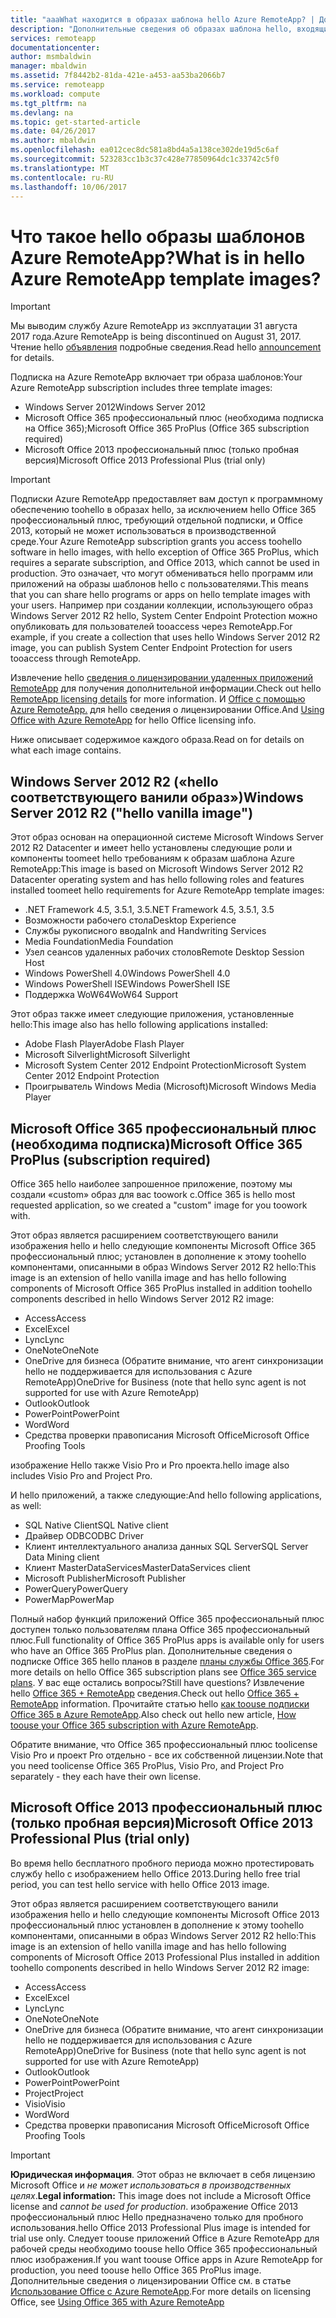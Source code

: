 ```yaml
---
title: "aaaWhat находится в образах шаблона hello Azure RemoteApp? | Документация Майкрософт"
description: "Дополнительные сведения об образах шаблона hello, входящий в состав Azure RemoteApp."
services: remoteapp
documentationcenter: 
author: msmbaldwin
manager: mbaldwin
ms.assetid: 7f8442b2-81da-421e-a453-aa53ba2066b7
ms.service: remoteapp
ms.workload: compute
ms.tgt_pltfrm: na
ms.devlang: na
ms.topic: get-started-article
ms.date: 04/26/2017
ms.author: mbaldwin
ms.openlocfilehash: ea012cec8dc581a8bd4a5a138ce302de19d5c6af
ms.sourcegitcommit: 523283cc1b3c37c428e77850964dc1c33742c5f0
ms.translationtype: MT
ms.contentlocale: ru-RU
ms.lasthandoff: 10/06/2017
---
```

# <a name="what-is-in-hello-azure-remoteapp-template-images"></a><span data-ttu-id="23772-104">Что такое hello образы шаблонов Azure RemoteApp?</span><span class="sxs-lookup"><span data-stu-id="23772-104">What is in hello Azure RemoteApp template images?</span></span>
> [!IMPORTANT]
> <span data-ttu-id="23772-105">Мы выводим службу Azure RemoteApp из эксплуатации 31 августа 2017 года.</span><span class="sxs-lookup"><span data-stu-id="23772-105">Azure RemoteApp is being discontinued on August 31, 2017.</span></span> <span data-ttu-id="23772-106">Чтение hello [объявления](https://go.microsoft.com/fwlink/?linkid=821148) подробные сведения.</span><span class="sxs-lookup"><span data-stu-id="23772-106">Read hello [announcement](https://go.microsoft.com/fwlink/?linkid=821148) for details.</span></span>
> 
> 

<span data-ttu-id="23772-107">Подписка на Azure RemoteApp включает три образа шаблонов:</span><span class="sxs-lookup"><span data-stu-id="23772-107">Your Azure RemoteApp subscription includes three template images:</span></span>

* <span data-ttu-id="23772-108">Windows Server 2012</span><span class="sxs-lookup"><span data-stu-id="23772-108">Windows Server 2012</span></span>
* <span data-ttu-id="23772-109">Microsoft Office 365 профессиональный плюс (необходима подписка на Office 365);</span><span class="sxs-lookup"><span data-stu-id="23772-109">Microsoft Office 365 ProPlus (Office 365 subscription required)</span></span>
* <span data-ttu-id="23772-110">Microsoft Office 2013 профессиональный плюс (только пробная версия)</span><span class="sxs-lookup"><span data-stu-id="23772-110">Microsoft Office 2013 Professional Plus (trial only)</span></span>

> [!IMPORTANT]
> <span data-ttu-id="23772-111">Подписки Azure RemoteApp предоставляет вам доступ к программному обеспечению toohello в образах hello, за исключением hello Office 365 профессиональный плюс, требующий отдельной подписки, и Office 2013, который не может использоваться в производственной среде.</span><span class="sxs-lookup"><span data-stu-id="23772-111">Your Azure RemoteApp subscription grants you access toohello software in hello images, with hello exception of Office 365 ProPlus, which requires a separate subscription, and Office 2013, which cannot be used in production.</span></span> <span data-ttu-id="23772-112">Это означает, что могут обмениваться hello программ или приложений на образы шаблонов hello с пользователями.</span><span class="sxs-lookup"><span data-stu-id="23772-112">This means that you can share hello programs or apps on hello template images with your users.</span></span> <span data-ttu-id="23772-113">Например при создании коллекции, использующего образ Windows Server 2012 R2 hello, System Center Endpoint Protection можно опубликовать для пользователей tooaccess через RemoteApp.</span><span class="sxs-lookup"><span data-stu-id="23772-113">For example, if you create a collection that uses hello Windows Server 2012 R2 image, you can publish System Center Endpoint Protection for users tooaccess through RemoteApp.</span></span>
> 
> <span data-ttu-id="23772-114">Извлечение hello [сведения о лицензировании удаленных приложений RemoteApp](remoteapp-licensing.md) для получения дополнительной информации.</span><span class="sxs-lookup"><span data-stu-id="23772-114">Check out hello [RemoteApp licensing details](remoteapp-licensing.md) for more information.</span></span> <span data-ttu-id="23772-115">И [Office с помощью Azure RemoteApp.](remoteapp-o365.md) для hello сведения о лицензировании Office.</span><span class="sxs-lookup"><span data-stu-id="23772-115">And [Using Office with Azure RemoteApp](remoteapp-o365.md) for hello Office licensing info.</span></span>
> 
> 

<span data-ttu-id="23772-116">Ниже описывает содержимое каждого образа.</span><span class="sxs-lookup"><span data-stu-id="23772-116">Read on for details on what each image contains.</span></span>

## <a name="windows-server-2012-r2--hello-vanilla-image"></a><span data-ttu-id="23772-117">Windows Server 2012 R2 («hello соответствующего ванили образ»)</span><span class="sxs-lookup"><span data-stu-id="23772-117">Windows Server 2012 R2  ("hello vanilla image")</span></span>
<span data-ttu-id="23772-118">Этот образ основан на операционной системе Microsoft Windows Server 2012 R2 Datacenter и имеет hello установлены следующие роли и компоненты toomeet hello требованиям к образам шаблона Azure RemoteApp:</span><span class="sxs-lookup"><span data-stu-id="23772-118">This image is based on Microsoft Windows Server 2012 R2 Datacenter operating system and has hello following roles and features installed toomeet hello requirements for Azure RemoteApp template images:</span></span>

* <span data-ttu-id="23772-119">.NET Framework 4.5, 3.5.1, 3.5</span><span class="sxs-lookup"><span data-stu-id="23772-119">.NET Framework 4.5, 3.5.1, 3.5</span></span>
* <span data-ttu-id="23772-120">Возможности рабочего стола</span><span class="sxs-lookup"><span data-stu-id="23772-120">Desktop Experience</span></span>
* <span data-ttu-id="23772-121">Службы рукописного ввода</span><span class="sxs-lookup"><span data-stu-id="23772-121">Ink and Handwriting Services</span></span>
* <span data-ttu-id="23772-122">Media Foundation</span><span class="sxs-lookup"><span data-stu-id="23772-122">Media Foundation</span></span>
* <span data-ttu-id="23772-123">Узел сеансов удаленных рабочих столов</span><span class="sxs-lookup"><span data-stu-id="23772-123">Remote Desktop Session Host</span></span>
* <span data-ttu-id="23772-124">Windows PowerShell 4.0</span><span class="sxs-lookup"><span data-stu-id="23772-124">Windows PowerShell 4.0</span></span>
* <span data-ttu-id="23772-125">Windows PowerShell ISE</span><span class="sxs-lookup"><span data-stu-id="23772-125">Windows PowerShell ISE</span></span>
* <span data-ttu-id="23772-126">Поддержка WoW64</span><span class="sxs-lookup"><span data-stu-id="23772-126">WoW64 Support</span></span>

<span data-ttu-id="23772-127">Этот образ также имеет следующие приложения, установленные hello:</span><span class="sxs-lookup"><span data-stu-id="23772-127">This image also has hello following applications installed:</span></span>

* <span data-ttu-id="23772-128">Adobe Flash Player</span><span class="sxs-lookup"><span data-stu-id="23772-128">Adobe Flash Player</span></span>
* <span data-ttu-id="23772-129">Microsoft Silverlight</span><span class="sxs-lookup"><span data-stu-id="23772-129">Microsoft Silverlight</span></span>
* <span data-ttu-id="23772-130">Microsoft System Center 2012 Endpoint Protection</span><span class="sxs-lookup"><span data-stu-id="23772-130">Microsoft System Center 2012 Endpoint Protection</span></span>
* <span data-ttu-id="23772-131">Проигрыватель Windows Media (Microsoft)</span><span class="sxs-lookup"><span data-stu-id="23772-131">Microsoft Windows Media Player</span></span>

## <a name="microsoft-office-365-proplus-subscription-required"></a><span data-ttu-id="23772-132">Microsoft Office 365 профессиональный плюс (необходима подписка)</span><span class="sxs-lookup"><span data-stu-id="23772-132">Microsoft Office 365 ProPlus (subscription required)</span></span>
<span data-ttu-id="23772-133">Office 365 hello наиболее запрошенное приложение, поэтому мы создали «custom» образ для вас toowork с.</span><span class="sxs-lookup"><span data-stu-id="23772-133">Office 365 is hello most requested application, so we created a "custom" image for you toowork with.</span></span>

<span data-ttu-id="23772-134">Этот образ является расширением соответствующего ванили изображения hello и hello следующие компоненты Microsoft Office 365 профессиональный плюс; установлен в дополнение к этому toohello компонентами, описанными в образ Windows Server 2012 R2 hello:</span><span class="sxs-lookup"><span data-stu-id="23772-134">This image is an extension of hello vanilla image and has hello following components of Microsoft Office 365 ProPlus installed in addition toohello components described in hello Windows Server 2012 R2 image:</span></span>

* <span data-ttu-id="23772-135">Access</span><span class="sxs-lookup"><span data-stu-id="23772-135">Access</span></span>
* <span data-ttu-id="23772-136">Excel</span><span class="sxs-lookup"><span data-stu-id="23772-136">Excel</span></span>
* <span data-ttu-id="23772-137">Lync</span><span class="sxs-lookup"><span data-stu-id="23772-137">Lync</span></span>
* <span data-ttu-id="23772-138">OneNote</span><span class="sxs-lookup"><span data-stu-id="23772-138">OneNote</span></span>
* <span data-ttu-id="23772-139">OneDrive для бизнеса (Обратите внимание, что агент синхронизации hello не поддерживается для использования с Azure RemoteApp)</span><span class="sxs-lookup"><span data-stu-id="23772-139">OneDrive for Business (note that hello sync agent is not supported for use with Azure RemoteApp)</span></span>
* <span data-ttu-id="23772-140">Outlook</span><span class="sxs-lookup"><span data-stu-id="23772-140">Outlook</span></span>
* <span data-ttu-id="23772-141">PowerPoint</span><span class="sxs-lookup"><span data-stu-id="23772-141">PowerPoint</span></span>
* <span data-ttu-id="23772-142">Word</span><span class="sxs-lookup"><span data-stu-id="23772-142">Word</span></span>
* <span data-ttu-id="23772-143">Средства проверки правописания Microsoft Office</span><span class="sxs-lookup"><span data-stu-id="23772-143">Microsoft Office Proofing Tools</span></span>

<span data-ttu-id="23772-144">изображение Hello также Visio Pro и Pro проекта.</span><span class="sxs-lookup"><span data-stu-id="23772-144">hello image also includes Visio Pro and Project Pro.</span></span>

<span data-ttu-id="23772-145">И hello приложений, а также следующие:</span><span class="sxs-lookup"><span data-stu-id="23772-145">And hello following applications, as well:</span></span>

* <span data-ttu-id="23772-146">SQL Native Client</span><span class="sxs-lookup"><span data-stu-id="23772-146">SQL Native client</span></span>
* <span data-ttu-id="23772-147">Драйвер ODBC</span><span class="sxs-lookup"><span data-stu-id="23772-147">ODBC Driver</span></span>
* <span data-ttu-id="23772-148">Клиент интеллектуального анализа данных SQL Server</span><span class="sxs-lookup"><span data-stu-id="23772-148">SQL Server Data Mining client</span></span>
* <span data-ttu-id="23772-149">Клиент MasterDataServices</span><span class="sxs-lookup"><span data-stu-id="23772-149">MasterDataServices client</span></span>
* <span data-ttu-id="23772-150">Microsoft Publisher</span><span class="sxs-lookup"><span data-stu-id="23772-150">Microsoft Publisher</span></span>
* <span data-ttu-id="23772-151">PowerQuery</span><span class="sxs-lookup"><span data-stu-id="23772-151">PowerQuery</span></span>
* <span data-ttu-id="23772-152">PowerMap</span><span class="sxs-lookup"><span data-stu-id="23772-152">PowerMap</span></span>

<span data-ttu-id="23772-153">Полный набор функций приложений Office 365 профессиональный плюс доступен только пользователям плана Office 365 профессиональный плюс.</span><span class="sxs-lookup"><span data-stu-id="23772-153">Full functionality of Office 365 ProPlus apps is available only for users who have an Office 365 ProPlus plan.</span></span> <span data-ttu-id="23772-154">Дополнительные сведения о подписке Office 365 hello планов в разделе [планы службы Office 365](http://technet.microsoft.com/library/office-365-plan-options.aspx).</span><span class="sxs-lookup"><span data-stu-id="23772-154">For more details on hello Office 365 subscription plans see [Office 365 service plans](http://technet.microsoft.com/library/office-365-plan-options.aspx).</span></span> <span data-ttu-id="23772-155">У вас еще остались вопросы?</span><span class="sxs-lookup"><span data-stu-id="23772-155">Still have questions?</span></span> <span data-ttu-id="23772-156">Извлечение hello [Office 365 + RemoteApp](remoteapp-o365.md) сведения.</span><span class="sxs-lookup"><span data-stu-id="23772-156">Check out hello [Office 365 + RemoteApp](remoteapp-o365.md) information.</span></span> <span data-ttu-id="23772-157">Прочитайте статью hello [как toouse подписки Office 365 в Azure RemoteApp](remoteapp-officesubscription.md).</span><span class="sxs-lookup"><span data-stu-id="23772-157">Also check out hello new article, [How toouse your Office 365 subscription with Azure RemoteApp](remoteapp-officesubscription.md).</span></span>

<span data-ttu-id="23772-158">Обратите внимание, что Office 365 профессиональный плюс toolicense Visio Pro и проект Pro отдельно - все их собственной лицензии.</span><span class="sxs-lookup"><span data-stu-id="23772-158">Note that you need toolicense Office 365 ProPlus, Visio Pro, and Project Pro separately - they each have their own license.</span></span>

## <a name="microsoft-office-2013-professional-plus-trial-only"></a><span data-ttu-id="23772-159">Microsoft Office 2013 профессиональный плюс (только пробная версия)</span><span class="sxs-lookup"><span data-stu-id="23772-159">Microsoft Office 2013 Professional Plus (trial only)</span></span>
<span data-ttu-id="23772-160">Во время hello бесплатного пробного периода можно протестировать службу hello с изображением hello Office 2013.</span><span class="sxs-lookup"><span data-stu-id="23772-160">During hello free trial period, you can test hello service with hello Office 2013 image.</span></span>

<span data-ttu-id="23772-161">Этот образ является расширением соответствующего ванили изображения hello и hello следующие компоненты Microsoft Office 2013 профессиональный плюс установлен в дополнение к этому toohello компонентами, описанными в образ Windows Server 2012 R2 hello:</span><span class="sxs-lookup"><span data-stu-id="23772-161">This image is an extension of hello vanilla image and has hello following components of Microsoft Office 2013 Professional Plus installed in addition toohello components described in hello Windows Server 2012 R2 image:</span></span>

* <span data-ttu-id="23772-162">Access</span><span class="sxs-lookup"><span data-stu-id="23772-162">Access</span></span>
* <span data-ttu-id="23772-163">Excel</span><span class="sxs-lookup"><span data-stu-id="23772-163">Excel</span></span>
* <span data-ttu-id="23772-164">Lync</span><span class="sxs-lookup"><span data-stu-id="23772-164">Lync</span></span>
* <span data-ttu-id="23772-165">OneNote</span><span class="sxs-lookup"><span data-stu-id="23772-165">OneNote</span></span>
* <span data-ttu-id="23772-166">OneDrive для бизнеса (Обратите внимание, что агент синхронизации hello не поддерживается для использования с Azure RemoteApp)</span><span class="sxs-lookup"><span data-stu-id="23772-166">OneDrive for Business (note that hello sync agent is not supported for use with Azure RemoteApp)</span></span>
* <span data-ttu-id="23772-167">Outlook</span><span class="sxs-lookup"><span data-stu-id="23772-167">Outlook</span></span>
* <span data-ttu-id="23772-168">PowerPoint</span><span class="sxs-lookup"><span data-stu-id="23772-168">PowerPoint</span></span>
* <span data-ttu-id="23772-169">Project</span><span class="sxs-lookup"><span data-stu-id="23772-169">Project</span></span>
* <span data-ttu-id="23772-170">Visio</span><span class="sxs-lookup"><span data-stu-id="23772-170">Visio</span></span>
* <span data-ttu-id="23772-171">Word</span><span class="sxs-lookup"><span data-stu-id="23772-171">Word</span></span>
* <span data-ttu-id="23772-172">Средства проверки правописания Microsoft Office</span><span class="sxs-lookup"><span data-stu-id="23772-172">Microsoft Office Proofing Tools</span></span>

> [!IMPORTANT]
> <span data-ttu-id="23772-173">**Юридическая информация**. Этот образ не включает в себя лицензию Microsoft Office и *не может использоваться в производственных целях*.</span><span class="sxs-lookup"><span data-stu-id="23772-173">**Legal information:** This image does not include a Microsoft Office license and *cannot be used for production*.</span></span> <span data-ttu-id="23772-174">изображение Office 2013 профессиональный плюс Hello предназначено только для пробного использования.</span><span class="sxs-lookup"><span data-stu-id="23772-174">hello Office 2013 Professional Plus image is intended for trial use only.</span></span> <span data-ttu-id="23772-175">Следует toouse приложений Office в Azure RemoteApp для рабочей среды необходимо toouse hello Office 365 профессиональный плюс изображения.</span><span class="sxs-lookup"><span data-stu-id="23772-175">If you want toouse Office apps in Azure RemoteApp for production, you need toouse hello Office 365 ProPlus image.</span></span> <span data-ttu-id="23772-176">Дополнительные сведения о лицензировании Office см. в статье [Использование Office с Azure RemoteApp](remoteapp-o365.md).</span><span class="sxs-lookup"><span data-stu-id="23772-176">For more details on licensing Office, see [Using Office 365 with Azure RemoteApp](remoteapp-o365.md)</span></span>
> 
> 

